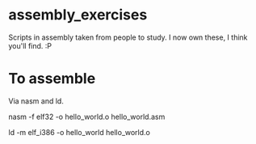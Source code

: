 # assembly_exercises
Scripts in assembly taken from people to study. I now own these, I think you'll find. :P

# To assemble
Via nasm and ld.

nasm -f elf32 -o hello_world.o hello_world.asm

ld -m elf_i386 -o hello_world hello_world.o
